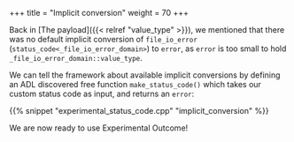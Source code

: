 +++
title = "Implicit conversion"
weight = 70
+++

Back in [The payload]({{< relref "value_type" >}}), we
mentioned that there was no default implicit conversion of `file_io_error`
(`status_code<_file_io_error_domain>`) to `error`, as `error` is too small
to hold `_file_io_error_domain::value_type`.

We can tell the framework about available implicit conversions by defining
an ADL discovered free function `make_status_code()` which takes our
custom status code as input, and returns an `error`:

{{% snippet "experimental_status_code.cpp" "implicit_conversion" %}}

We are now ready to use Experimental Outcome!
